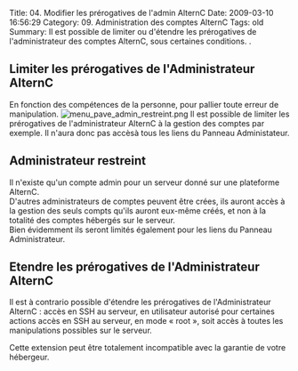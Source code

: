 Title: 04. Modifier les prérogatives de l'admin AlternC 
Date: 2009-03-10 16:56:29
Category: 09. Administration des comptes AlternC
Tags: old
Summary: Il est possible de limiter ou d'étendre les prérogatives de l'administrateur des comptes AlternC, sous certaines conditions. . 

## Limiter les prérogatives de l'Administrateur AlternC
En fonction des compétences de la personne, pour pallier toute erreur de manipulation.
<img src="/img/menu_pave_admin_restreint.png" title="to complete" alt="menu_pave_admin_restreint.png" />
Il est possible de limiter les prérogatives de l'administrateur AlternC à la gestion des comptes par exemple. Il n'aura donc pas accèsà tous les liens du Panneau Administateur.

## Administrateur restreint
Il n'existe qu'un compte admin pour un serveur donné sur une plateforme AlternC.<br/>
D'autres administrateurs de comptes peuvent être crées, ils auront accès à la gestion des seuls compts qu'ils auront eux-même créés, et non à la totalité des comptes hébergés sur le serveur.<br/>
Bien évidemment ils seront limités également pour les liens du Panneau Administrateur.

## Etendre les prérogatives de l'Administrateur AlternC
Il est à contrario possible d'étendre les prérogatives de l'Administrateur AlternC :
accès en SSH au serveur, en utilisateur autorisé pour certaines actions
accès en SSH au serveur, en mode « root », soit accès à toutes les manipulations possibles sur le serveur.

Cette extension peut être totalement incompatible avec la garantie de votre hébergeur.
